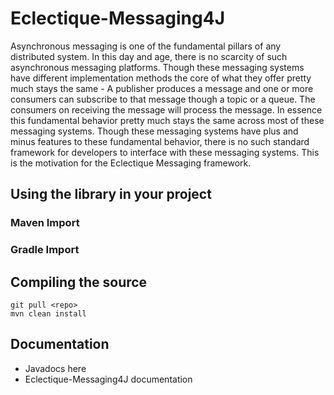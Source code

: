 # Eclectique-Messaging4J
Asynchronous messaging is one of the fundamental pillars of any distributed system. In this day and age, there is no scarcity of such asynchronous messaging platforms. Though these messaging systems have different implementation methods the core of what they offer pretty much stays the same - A publisher produces a message and one or more consumers can subscribe to that message though a topic or a queue. The consumers on receiving the message will process the message. In essence this fundamental behavior pretty much stays the same across most of these messaging systems. Though these messaging systems have plus and minus features to these fundamental behavior, there is no such standard framework for developers to interface with these messaging systems. This is the motivation for the Eclectique Messaging framework.

## Using the library in your project

### Maven Import

### Gradle Import

## Compiling the source
```
git pull <repo>
mvn clean install
```


## Documentation

- Javadocs here
- Eclectique-Messaging4J documentation
